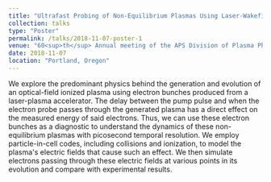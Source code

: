 ```yaml
---
title: "Ultrafast Probing of Non-Equilibrium Plasmas Using Laser-Wakefield-Accelerated Electron Bunches"
collection: talks
type: "Poster"
permalink: /talks/2018-11-07-poster-1
venue: "60<sup>th</sup> Annual meeting of the APS Division of Plasma Physics"
date: 2018-11-07
location: "Portland, Oregon"
---
```


We explore the predominant physics behind the generation and evolution of an optical-field ionized plasma using electron bunches produced from a laser-plasma accelerator. The delay between the pump pulse and when the electron probe passes through the generated plasma has a direct effect on the measured energy of said electrons. Thus, we can use these electron bunches as a diagnostic to understand the dynamics of these non-equilibrium plasmas with picosecond temporal resolution. We employ particle-in-cell codes, including collisions and ionization, to model the plasma's electric fields that cause such an effect. We then simulate electrons passing through these electric fields at various points in its evolution and compare with experimental results.
